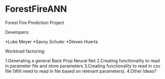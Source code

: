 # ForestFireANN

Forest Fire Prediction Project

Developers:

*Luke Meyer
*Savoy Schuler
*Steven Huerta

Workload factoring:

1.Generating a general Back Prop Neural Net
2.Creating functionality to read in parameter file and store parameters
3.Creating functionality to read in csv file (Will need to read in file based on relevant parameters).
4.Other Ideas?

